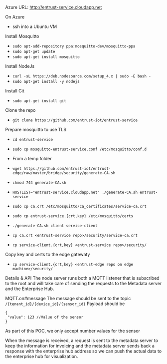 Azure URL: http://entrust-service.cloudapp.net

On Azure
- ssh into a Ubuntu VM

Install Mosquitto
- `sudo apt-add-repository ppa:mosquitto-dev/mosquitto-ppa`
- `sudo apt-get update`
- `sudo apt-get install mosquitto`

Install NodeJs
- `curl -sL https://deb.nodesource.com/setup_4.x | sudo -E bash -`
- `sudo apt-get install -y nodejs`

Install Git
- `sudo apt-get install git`

Clone the repo
- `git clone https://github.com/entrust-iot/entrust-service`

Prepare mosquitto to use TLS
- `cd entrust-service`
- `sudo cp mosquitto-entrust-service.conf /etc/mosquitto/conf.d`

- From a temp folder
- `wget https://github.com/entrust-iot/entrust-edge/raw/master/bridge/security/generate-CA.sh`
- `chmod 744 generate-CA.sh`
- `HOSTLIST="entrust-service.cloudapp.net" ./generate-CA.sh entrust-service`
- `sudo cp ca.crt /etc/mosquitto/ca_certificates/service-ca.crt`
- `sudo cp entrust-service.{crt,key} /etc/mosquitto/certs`
- `./generate-CA.sh client service-client`
- `cp ca.crt <entrust-service repo>/security/service-ca.crt`
- `cp service-client.{crt,key} <entrust-service repo>/security/`

Copy key and certs to the edge gatewaty
- `cp service-client.{crt,key} <entrust-edge repo on edge machine>/security/`


Details & API
The node server runs both a MQTT listener that is subscribed to the root and will take care of sending the requests
to the Metadata server and the Enterprise Hub.

MQTT.on#message
The message should be sent to the topic
`/{tenant_id}/{device_id}/{sensor_id}`
Payload should be

    {
     "value": 123 //Value of the sensor
    }
As part of this POC, we only accept number values for the sensor

When the message is received, a request is sent to the metadata server to keep the information for invoicing and the
metadata server sends back a response with the enterprise hub address so we can push the actual data to the enterprise
hub for visualization.
